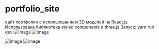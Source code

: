 # portfolio_site
 сайт портфолио с использованием 3D моделей на React.js. Использована библиотека styled components и three.js
Запуск: yarn run dev
![image](https://user-images.githubusercontent.com/99975684/229324922-3785d8af-6991-4768-a4d9-e7bff2418f45.png)
![image](https://user-images.githubusercontent.com/99975684/229325010-487f1fba-2464-43e8-8982-e0a36d8e3581.png)

![image](https://user-images.githubusercontent.com/99975684/229324888-7320e917-e662-4901-ad36-89c64023e3c6.png)
![image](https://user-images.githubusercontent.com/99975684/229325016-25808a97-edde-4c41-bdd9-72376e182c79.png)

